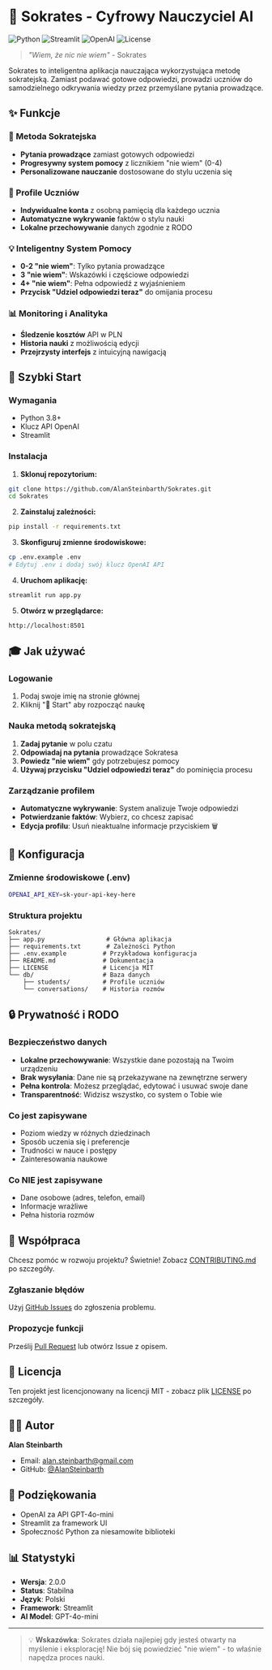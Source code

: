 # 🧠 Sokrates - Cyfrowy Nauczyciel AI

![Python](https://img.shields.io/badge/python-v3.8+-blue.svg)
![Streamlit](https://img.shields.io/badge/streamlit-v1.28+-red.svg)
![OpenAI](https://img.shields.io/badge/openai-gpt--4o--mini-green.svg)
![License](https://img.shields.io/badge/license-MIT-blue.svg)

> *"Wiem, że nic nie wiem"* - Sokrates

Sokrates to inteligentna aplikacja nauczająca wykorzystująca metodę sokratejską. Zamiast podawać gotowe odpowiedzi, prowadzi uczniów do samodzielnego odkrywania wiedzy przez przemyślane pytania prowadzące.

## ✨ Funkcje

### 🎯 Metoda Sokratejska
- **Pytania prowadzące** zamiast gotowych odpowiedzi
- **Progresywny system pomocy** z licznikiem "nie wiem" (0-4)
- **Personalizowane nauczanie** dostosowane do stylu uczenia się

### 👤 Profile Uczniów
- **Indywidualne konta** z osobną pamięcią dla każdego ucznia
- **Automatyczne wykrywanie** faktów o stylu nauki
- **Lokalne przechowywanie** danych zgodnie z RODO

### 💡 Inteligentny System Pomocy
- **0-2 "nie wiem"**: Tylko pytania prowadzące
- **3 "nie wiem"**: Wskazówki i częściowe odpowiedzi
- **4+ "nie wiem"**: Pełna odpowiedź z wyjaśnieniem
- **Przycisk "Udziel odpowiedzi teraz"** do omijania procesu

### 📊 Monitoring i Analityka
- **Śledzenie kosztów** API w PLN
- **Historia nauki** z możliwością edycji
- **Przejrzysty interfejs** z intuicyjną nawigacją

## 🚀 Szybki Start

### Wymagania
- Python 3.8+
- Klucz API OpenAI
- Streamlit

### Instalacja

1. **Sklonuj repozytorium:**
```bash
git clone https://github.com/AlanSteinbarth/Sokrates.git
cd Sokrates
```

2. **Zainstaluj zależności:**
```bash
pip install -r requirements.txt
```

3. **Skonfiguruj zmienne środowiskowe:**
```bash
cp .env.example .env
# Edytuj .env i dodaj swój klucz OpenAI API
```

4. **Uruchom aplikację:**
```bash
streamlit run app.py
```

5. **Otwórz w przeglądarce:**
```
http://localhost:8501
```

## 🎓 Jak używać

### Logowanie
1. Podaj swoje imię na stronie głównej
2. Kliknij "🚀 Start" aby rozpocząć naukę

### Nauka metodą sokratejską
1. **Zadaj pytanie** w polu czatu
2. **Odpowiadaj na pytania** prowadzące Sokratesa
3. **Powiedz "nie wiem"** gdy potrzebujesz pomocy
4. **Używaj przycisku "Udziel odpowiedzi teraz"** do pominięcia procesu

### Zarządzanie profilem
- **Automatyczne wykrywanie**: System analizuje Twoje odpowiedzi
- **Potwierdzanie faktów**: Wybierz, co chcesz zapisać
- **Edycja profilu**: Usuń nieaktualne informacje przyciskiem 🗑️

## 🔧 Konfiguracja

### Zmienne środowiskowe (.env)
```bash
OPENAI_API_KEY=sk-your-api-key-here
```

### Struktura projektu
```
Sokrates/
├── app.py                 # Główna aplikacja
├── requirements.txt       # Zależności Python
├── .env.example          # Przykładowa konfiguracja
├── README.md             # Dokumentacja
├── LICENSE               # Licencja MIT
└── db/                   # Baza danych
    ├── students/         # Profile uczniów
    └── conversations/    # Historia rozmów
```

## 🔒 Prywatność i RODO

### Bezpieczeństwo danych
- **Lokalne przechowywanie**: Wszystkie dane pozostają na Twoim urządzeniu
- **Brak wysyłania**: Dane nie są przekazywane na zewnętrzne serwery
- **Pełna kontrola**: Możesz przeglądać, edytować i usuwać swoje dane
- **Transparentność**: Widzisz wszystko, co system o Tobie wie

### Co jest zapisywane
- Poziom wiedzy w różnych dziedzinach
- Sposób uczenia się i preferencje
- Trudności w nauce i postępy
- Zainteresowania naukowe

### Co NIE jest zapisywane
- Dane osobowe (adres, telefon, email)
- Informacje wrażliwe
- Pełna historia rozmów

## 🤝 Współpraca

Chcesz pomóc w rozwoju projektu? Świetnie! Zobacz [CONTRIBUTING.md](CONTRIBUTING.md) po szczegóły.

### Zgłaszanie błędów
Użyj [GitHub Issues](https://github.com/AlanSteinbarth/Sokrates/issues) do zgłoszenia problemu.

### Propozycje funkcji
Prześlij [Pull Request](https://github.com/AlanSteinbarth/Sokrates/pulls) lub otwórz Issue z opisem.

## 📝 Licencja

Ten projekt jest licencjonowany na licencji MIT - zobacz plik [LICENSE](LICENSE) po szczegóły.

## 👨‍💻 Autor

**Alan Steinbarth**
- Email: [alan.steinbarth@gmail.com](mailto:alan.steinbarth@gmail.com)
- GitHub: [@AlanSteinbarth](https://github.com/AlanSteinbarth)

## 🙏 Podziękowania

- OpenAI za API GPT-4o-mini
- Streamlit za framework UI
- Społeczność Python za niesamowite biblioteki

## 📊 Statystyki

- **Wersja**: 2.0.0
- **Status**: Stabilna
- **Język**: Polski
- **Framework**: Streamlit
- **AI Model**: GPT-4o-mini

---

> 💡 **Wskazówka**: Sokrates działa najlepiej gdy jesteś otwarty na myślenie i eksplorację! Nie bój się powiedzieć "nie wiem" - to właśnie napędza proces nauki.

